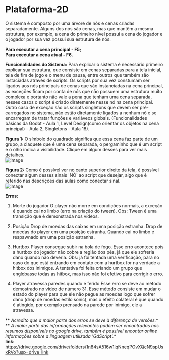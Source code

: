 # Plataforma-2D
  
O sistema é composto por uma árvore de nós e cenas criadas separadamente. Alguns dos nós são cenas, mas que mantêm a mesma estrutura, por exemplo, a cena do primeiro nível possui a cena do jogador e o jogador por sua vez possui sua estrutura de nós.  
  
**Para executar a cena principal - F5;**  
**Para executar a cena atual - F6.**  

**Funcionalidades do Sistema:** Para explicar o sistema é necessário primeiro explicar sua estrutura, que consiste em cenas separadas para a tela inicial, tela de fim de jogo e o menu de pausa, entre  outros que também são instaciadas através de scripts.
Os scripts por sua vez constumam ser ligados aos nós principais de cenas que são instanciadas na cena principal, as exceções ficam por conta de nós que não
possuem uma estrutura muito complexa e portanto não vale a pena que tenham uma cena separada, nesses casos o script é criado diratemente nesse nó na cena principal.  
Outro caso de exceção são os scripts singletons que devem ser pré-carregados no sistema, não estão diretamente ligados a nenhum nó e se encarregam de tratar
funções e variáveos globais. (Funcionalidades básicas da Godot - Aula 1, Level Design(como orientar os objetos na cena principal) - Aula 2, Singletons - Aula 18).  

**Figura 1:** O símbolo do quadrado significa que essa cena faz parte de um grupo, a claquete que é uma cena separada, o pergaminho que é um script e o olho indica a visibilidade.
Clique em algum desses para ver mais detalhes.  
![image](https://github.com/user-attachments/assets/b7c0e026-5110-4e92-9f14-0d491ddfd4bd)  

**Figura 2:** Como é possível ver no canto superior direito da tela, é possível conectar algum desses sinais 'NÓ' ao script que desejar, algo que é referido nas descrições das aulas como conectar sinal.  
![image](https://github.com/user-attachments/assets/6de1da1e-8df1-42cb-99ae-9088191d747c)  

**Erros:**  
1. Morte do jogador
O player não morre em condições normais, a exceção é quando cai no limbo (erro na criação do tween). Obs: Tween é uma transição que é demonstrada nos vídeos.

2. Posição
Drop de moedas das caixas em uma posição estranha.
Drop de moedas do player em uma posição estranha.
Quando cai no limbo é respawnado em uma posição estranha.

3. Hurtbox
Player consegue subir na bola de fogo. Esse erro acontece pois a hurtbox do jogador não cobre a região dos pés, já que ele sofreria dano quando não deveria.
Obs: já foi tentada uma verificação, para no caso do que está entrando em contato com a hurtbox for na verdade a hitbox dos inimigos. A tentativa foi feita
criando um grupo que englobasse todas as hitbox, mas isso não foi efetivo para corrigir o erro.

4. Player atravessa paredes quando é ferido
Esse erro se deve ao método demostrado no vídeo de número 31. Esse método consiste em mudar o estado do player para que ele não pegue as moedas logo que
sofrer dano (drop de moedas estilo sonic), mas o efeito colateral é que quando é atingido, por exemplo prensado na parede por inimigo, ele a atravessa.  
  
** *Acredito que a maior parte dos erros se deve à diferença de versões.**  
** *A maior parte das informações relevantes podem ser encontradas nos resumos disponiveís no google drive, também é possível encontar online informações sobre a linguagem utilizada 'GdScript'.**  
**link:** https://drive.google.com/drive/folders/1n84sA516w1iqNneqPOvXQcN9spUsxRVo?usp=drive_link
